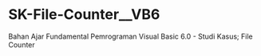# SK-File-Counter__VB6
Bahan Ajar Fundamental Pemrograman Visual Basic 6.0 - Studi Kasus; File Counter
